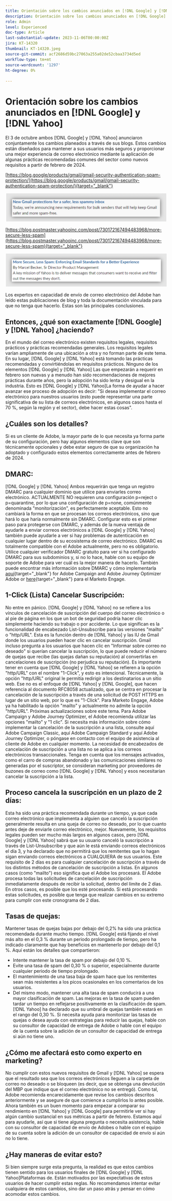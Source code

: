 ```yaml
---
title: Orientación sobre los cambios anunciados en [!DNL Google] y [!DNL Yahoo]
description: Orientación sobre los cambios anunciados en [!DNL Google] y [!DNL Yahoo]
role: Admin
level: Experienced
doc-type: Article
last-substantial-update: 2023-11-06T00:00:00Z
jira: KT-14320
thumbnail: KT-14320.jpeg
source-git-commit: acf2686d59bc27063a255a02de52cbaa3734d5ed
workflow-type: tm+mt
source-wordcount: '1297'
ht-degree: 0%

---
```



# Orientación sobre los cambios anunciados en [!DNL Google] y [!DNL Yahoo]

El 3 de octubre ambos [!DNL Google] y [!DNL Yahoo] anunciaron conjuntamente los cambios planeados a través de sus blogs. Estos cambios están diseñados para mantener a sus usuarios más seguros y proporcionar una mejor experiencia de correo electrónico mediante la aplicación de algunas prácticas recomendadas comunes del sector como nuevos requisitos a partir de febrero de 2024.

[https://blog.google/products/gmail/gmail-security-authentication-spam-protection/](https://blog.google/products/gmail/gmail-security-authentication-spam-protection/){target="_blank"}

![[!DNL Google] Anuncio](/help/assets/Gmail.png)

[https://blog.postmaster.yahooinc.com/post/730172167494483968/more-secure-less-spam](https://blog.postmaster.yahooinc.com/post/730172167494483968/more-secure-less-spam){target="_blank"}

![[!DNL Yahoo] Anuncio](/help/assets/Yahoo.png)

Los expertos en capacidad de envío de correo electrónico del Adobe han leído estas publicaciones de blog y toda la documentación vinculada para que no tenga que hacerlo. Estas son las principales conclusiones.

## Entonces, ¿qué son exactamente [!DNL Google] y [!DNL Yahoo] ¿haciendo?

En el mundo del correo electrónico existen requisitos legales, requisitos prácticos y prácticas recomendadas generales. Los requisitos legales varían ampliamente de una ubicación a otra y no forman parte de este tema. En su lugar, [!DNL Google] y [!DNL Yahoo] está tomando las prácticas recomendadas y convirtiéndolas en requisitos prácticos. Ninguno de los elementos [!DNL Google] y [!DNL Yahoo] Las que empezarán a requerir en febrero son nuevas y a menudo han sido recomendaciones de mejores prácticas durante años, pero la adopción ha sido lenta y desigual en la industria. Esto es [!DNL Google] y [!DNL Yahoo]La forma de ayudar a hacer avanzar ese proceso de adopción es decir: &quot;Si desea implementar el correo electrónico para nuestros usuarios (esto puede representar una parte significativa de su lista de correos electrónicos, en algunos casos hasta el 70 %, según la región y el sector), debe hacer estas cosas&quot;.

## ¿Cuáles son los detalles?

Si es un cliente de Adobe, la mayor parte de lo que necesita ya forma parte de su configuración, pero hay algunos elementos clave que son técnicamente opcionales y debe estar seguro de que su organización ha adoptado y configurado estos elementos correctamente antes de febrero de 2024.

## DMARC:

[!DNL Google] y [!DNL Yahoo] Ambos requerirán que tenga un registro DMARC para cualquier dominio que utilice para enviarles correo electrónico. ACTUALMENTE NO requieren una configuración p=reject o p=quarantine, por lo que una configuración de p=none, comúnmente denominada &quot;monitorización&quot;, es perfectamente aceptable. Esto no cambiará la forma en que se procesan los correos electrónicos, sino que hará lo que haría normalmente sin DMARC. Configurar esto es el primer paso para protegerse con DMARC, y además de la nueva ventaja de ayudarle a enviar correos electrónicos a [!DNL Google] y [!DNL Yahoo] también puede ayudarle a ver si hay problemas de autenticación en cualquier lugar dentro de su ecosistema de correo electrónico.
DMARC es totalmente compatible con el Adobe actualmente, pero no es obligatorio. Utilice cualquier verificador DMARC gratuito para ver si ha configurado DMARC para sus subdominios y, si no lo hace, hable con su equipo de soporte de Adobe para ver cuál es la mejor manera de hacerlo. También puede encontrar más información sobre DMARC y cómo implementarla [aquí](https://experienceleague.adobe.com/docs/deliverability-learn/deliverability-best-practice-guide/additional-resources/technotes/implement-dmarc.html?lang=es){target="_blank"} for Adobe Campaign and Adobe Journey Optimizer Adobe or [here](https://experienceleague.adobe.com/docs/marketo/using/getting-started-with-marketo/setup/configure-protocols-for-marketo.html){target="_blank"} para el Marketo Engage.

## 1-Click (Lista) Cancelar Suscripción:

No entre en pánico. [!DNL Google] y [!DNL Yahoo] no se refiere a los vínculos de cancelación de suscripción del cuerpo del correo electrónico o al pie de página en los que un bot de seguridad podría hacer clic simplemente haciendo su trabajo o por accidente. Lo que significan es la funcionalidad de encabezado List-Unsubscribe para las versiones &quot;mailto&quot; o &quot;http/URL&quot;. Esta es la función dentro de [!DNL Yahoo] y las IU de Gmail donde los usuarios pueden hacer clic en cancelar suscripción. Gmail incluso pregunta a los usuarios que hacen clic en &quot;Informar sobre correo no deseado&quot; si querían cancelar la suscripción, lo que puede reducir el número de quejas que recibe (las quejas dañan su reputación) al convertirlas en cancelaciones de suscripción (no perjudica su reputación).
Es importante tener en cuenta que [!DNL Google] y [!DNL Yahoo] se refieren a la opción &quot;http/URL&quot; con el nombre &quot;1-Click&quot;, y esto es intencional. Técnicamente, la opción &quot;http/URL&quot; original le permitía redirigir a los destinatarios a un sitio web. Ese no es el enfoque de [!DNL Yahoo] y [!DNL Google], que hacen referencia al documento RFC8058 actualizado, que se centra en procesar la cancelación de la suscripción a través de una solicitud de POST HTTPS en lugar de un sitio web, por lo que es &quot;1-Click&quot;.
Para Marketo Engage, Adobe ya ha habilitado la opción &quot;mailto&quot; y actualmente no admite la opción &quot;http/URL&quot;. Próximas actualizaciones sobre este tema.
Para Adobe Campaign y Adobe Journey Optimizer, el Adobe recomienda utilizar las opciones &quot;mailto&quot; y &quot;1 clic&quot;.
Si necesita más información sobre cómo implementar la cancelación de la suscripción a una lista, consulte aquí Adobe Campaign Classic, aquí Adobe Campaign Standard y aquí Adobe Journey Optimizer, o póngase en contacto con el equipo de asistencia al cliente de Adobe en cualquier momento.
La necesidad de encabezados de cancelación de suscripción a una lista no se aplica a los correos electrónicos transaccionales. Tenga en cuenta que los mensajes activados, como el carro de compras abandonado y las comunicaciones similares no generadas por el suscriptor, se consideran marketing por proveedores de buzones de correo como [!DNL Google] y [!DNL Yahoo] y esos necesitarían cancelar la suscripción a la lista.

## Proceso cancela la suscripción en un plazo de 2 días:

Esta ha sido una práctica recomendada durante un tiempo, ya que cada correo electrónico que implementa a alguien que canceló la suscripción generalmente resulta en una queja de correo no deseado, por lo que cuanto antes deje de enviarle correo electrónico, mejor. Nuevamente, los requisitos legales pueden ser mucho más largos en algunos casos, pero [!DNL Google] y [!DNL Yahoo] sabrá que su usuario canceló la suscripción a través de List-Unsubscribe y que aún le está enviando correos electrónicos el día 3, y ha declarado que no permitirá que los remitentes que lo hagan sigan enviando correos electrónicos a CUALQUIERA de sus usuarios.
Este requisito de 2 días es para cualquier cancelación de suscripción a través de los distintos métodos de cancelación de suscripción a listas. En algunos casos (como &quot;mailto&quot;) eso significa que el Adobe los procesará. El Adobe procesa todas las solicitudes de cancelación de suscripción inmediatamente después de recibir la solicitud, dentro del límite de 2 días. En otros casos, es posible que los esté procesando. Si está procesando estas solicitudes, es posible que tenga que realizar cambios en su extremo para cumplir con este cronograma de 2 días.

## Tasas de quejas:

Mantener tasas de quejas bajas por debajo del 0,2% ha sido una práctica recomendada durante mucho tiempo. [!DNL Google] está fijando el nivel más alto en el 0,3 % durante un periodo prolongado de tiempo, pero ha indicado claramente que hay beneficios en mantenerlo por debajo del 0,1 %. Aquí están los detalles que compartieron:
* Intente mantener la tasa de spam por debajo del 0,10 %.
* Evite una tasa de spam del 0,30 % o superior, especialmente durante cualquier periodo de tiempo prolongado.
* El mantenimiento de una tasa baja de spam hace que los remitentes sean más resistentes a los picos ocasionales en los comentarios de los usuarios.
* Del mismo modo, mantener una alta tasa de spam conducirá a una mayor clasificación de spam. Las mejoras en la tasa de spam pueden tardar un tiempo en reflejarse positivamente en la clasificación de spam.
  [!DNL Yahoo] ha declarado que su umbral de quejas también estará en el rango del 0,30 %.
Si necesita ayuda para monitorizar las tasas de quejas o desea ayuda con estrategias para reducir las quejas, hable con su consultor de capacidad de entrega de Adobe o hable con el equipo de la cuenta sobre la adición de un consultor de capacidad de entrega si aún no tiene uno.

## ¿Cómo me afectará esto como experto en marketing?

No cumplir con estos nuevos requisitos de Gmail y [!DNL Yahoo] se espera que el resultado sea que los correos electrónicos lleguen a la carpeta de correo no deseado o se bloqueen (es decir, que se obtenga una devolución del MBP que indique que el correo electrónico no se entregó).
Como tal, Adobe recomienda encarecidamente que revise los cambios descritos anteriormente y se asegure de que comience a cumplirlos lo antes posible. Ahora también es un buen momento para empezar a comparar su rendimiento en [!DNL Yahoo] y [!DNL Google] para permitirle ver si hay algún cambio sustancial en sus métricas a partir de febrero.
Estamos aquí para ayudarle, así que si tiene alguna pregunta o necesita asistencia, hable con su consultor de capacidad de envío de Adobes o hable con el equipo de su cuenta sobre la adición de un consultor de capacidad de envío si aún no lo tiene.

## ¿Hay maneras de evitar esto?

Si bien siempre surge esta pregunta, la realidad es que estos cambios tienen sentido para los usuarios finales de [!DNL Google] y [!DNL Yahoo]Plataformas de. Están motivados por las expectativas de estos usuarios de hacer cumplir estas reglas. No recomendamos intentar evitar cualquiera de estos cambios, sino dar un paso atrás y pensar en cómo acomodar estos cambios.
